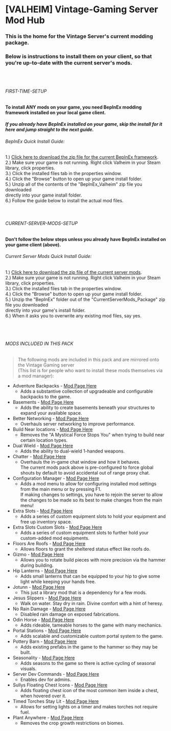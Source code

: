# [VALHEIM] Vintage-Gaming Server Mod Hub

### This is the home for the Vintage Server's current modding package.
### Below is instructions to install them on your client, so that you're up-to-date with the current server's mods.
<br>
<br>

###### FIRST-TIME-SETUP
#### To install ANY mods on your game, you need BepInEx modding framework installed on your local game client.
#### *If you already have BepInEx installed on your game, skip the install for it here and jump straight to the next guide.* <br>
###### BepInEx Quick Install Guide:


1.) [Click here to download the zip file for the current BepInEx framework](https://github.com/A-gent/VALHEIM-VintageServer-Mod-Hub/releases/download/FirstTimeInstall/BepInEx_Valheim.zip).<br>
2.) Make sure your game is not running. Right click Valheim in your Steam library, click properties.<br>
3.) Click the installed files tab in the properties window.<br>
4.) Click the "Browse" button to open up your game install folder.<br>
5.) Unzip all of the contents of the "BepInEx_Valheim" zip file you downloaded<br>directly into your game install folder.<br>
6.) Follow the guide below to install the actual mod files.
<br>
<br>
<br>

###### CURRENT-SERVER-MODS-SETUP
#### Don't follow the below steps unless you already have BepInEx installed on your game client (above). <br>
###### Current Server Mods Quick Install Guide:


1.) [Click here to download the zip file of the current server mods](https://github.com/A-gent/VALHEIM-VintageServer-Mod-Hub/releases/download/CurrentServerModsSetup/CurrentServerMods_Package.zip).<br>
2.) Make sure your game is not running. Right click Valheim in your Steam library, click properties.<br>
3.) Click the installed files tab in the properties window.<br>
4.) Click the "Browse" button to open up your game install folder.<br>
5.) Unzip the "BepInEx" folder out of the "CurrentServerMods_Package" zip file you downloaded<br>directly into your game's install folder.<br>
6.) When it asks you to overwrite any existing mod files, say yes.
<br>
<br>
<br>
<br>

###### MODS INCLUDED IN THIS PACK
> The following mods are included in this pack and are mirrored onto the Vintage Gaming server <br>(This list is for people who want to install these mods themselves via a mod manager): <br>



- Adventure Backpacks - [Mod Page Here](https://thunderstore.io/c/valheim/p/Vapok/AdventureBackpacks/)
  - Adds a substantive collection of upgradeable and configurable backpacks to the game.
- Basements - [Mod Page Here](https://thunderstore.io/c/valheim/p/sbtoonz/Basements/)
  - Adds the ability to create basements beneath your structures to expand your available space.
- Better Networking - [Mod Page Here](https://thunderstore.io/c/valheim/p/CW_Jesse/BetterNetworking_Valheim/)
  - Overhauls server networking to improve performance.
- Build Near locations - [Mod Page Here](https://thunderstore.io/c/valheim/p/LottieVixen/Build_Near_Locations/)
  - Removes the "A Mystical Force Stops You" when trying to build near certain location types.
- Dual Wield - [Mod Page Here](https://thunderstore.io/c/valheim/p/Smoothbrain/DualWield/)
  - Adds the ability to dual-wield 1-handed weapons.
- Chatter - [Mod Page Here](https://thunderstore.io/c/valheim/p/ComfyMods/Chatter/)
  - Overhauls the in-game chat window and how it behaves.<br>The current mods pack above is pre-configured to force global shouts by default to avoid accidental out of range proxy chat.
- Configuration Manager - [Mod Page Here](https://thunderstore.io/c/valheim/p/shudnal/ConfigurationManager/)
  - Adds a mod menu to allow for configuring installed mod settings from the main menu or by pressing F1.<br>If making changes to settings, you have to rejoin the server to allow the changes to be made so its best to make changes from the main menu!
- Extra Slots - [Mod Page Here](https://thunderstore.io/c/valheim/p/shudnal/ExtraSlots/)
  - Adds a series of custom equipment slots to hold your equipment and free up inventory space.
- Extra Slots Custom Slots - [Mod Page Here](https://thunderstore.io/c/valheim/p/shudnal/ExtraSlotsCustomSlots/)
  - Adds a series of custom equipment slots to further hold your custom-added mod equipments.
- Floors Are Roofs - [Mod Page Here](https://thunderstore.io/c/valheim/p/bonesbro_repost/FloorsAreRoofs/)
  - Allows floors to grant the sheltered status effect like roofs do.
- Gizmo - [Mod Page Here](https://thunderstore.io/c/valheim/p/ComfyMods/Gizmo/)
  - Allows you to rotate build pieces with more precision via the hammer during building.
- Hip Lanterns - [Mod Page Here](https://thunderstore.io/c/valheim/p/shudnal/HipLantern/)
  - Adds small lanterns that can be equipped to your hip to give some light while keeping your hands free.
- Jotunn - [Mod Page Here](https://thunderstore.io/c/valheim/p/ValheimModding/Jotunn/)
  - This just a library mod that is a dependency for a few mods.
- Jesus Slippers - [Mod Page Here](https://thunderstore.io/c/valheim/p/bid/JesusSlippers/)
  - Walk on water. Stay dry in rain. Divine comfort with a hint of heresy.
- No Rain Damage - [Mod Page Here](https://thunderstore.io/c/valheim/p/JoelOliMclean/NoRainDamage/)
  - Disabled rain damage on exposed fabrications.
- Odin Horse - [Mod Page Here](https://thunderstore.io/c/valheim/p/OdinPlus/OdinHorse/)
  - Adds rideable, tameable horses to the game with many mechanics.
- Portal Stations - [Mod Page Here](https://thunderstore.io/c/valheim/p/RustyMods/PortalStations/)
  - Adds scalable and customizable custom portal system to the game.
- Pottery Barn - [Mod Page Here](https://thunderstore.io/c/valheim/p/ComfyMods/PotteryBarn/)
  - Adds existing prefabs in the game to the hammer so they may be built.
- Seasonality - [Mod Page Here](https://thunderstore.io/c/valheim/p/RustyMods/Seasonality/)
  - Adds seasons to the game so there is active cycling of seasonal visuals.
- Server Dev Commands - [Mod Page Here](https://thunderstore.io/c/valheim/p/JereKuusela/Server_devcommands/)
  - Enables dev for admins.
- Sullys Floating Chest Icons - [Mod Page Here](https://thunderstore.io/c/valheim/p/SurplusTradingCo/SullysFloatingChestIcons/)
  - Adds floating chest icon of the most common item inside a chest, when hovered over it.
- Timed Torches Stay Lit - [Mod Page Here](https://thunderstore.io/c/valheim/p/TastyChickenLegs/TimedTorchesStayLit/)
  - Allows for setting lights on a timer and makes torches not require fuel.
- Plant Anywhere - [Mod Page Here](https://thunderstore.io/c/valheim/p/nDeavor/PlantAnywhere/)
  - Removes the crop growth restrictions on biomes.
